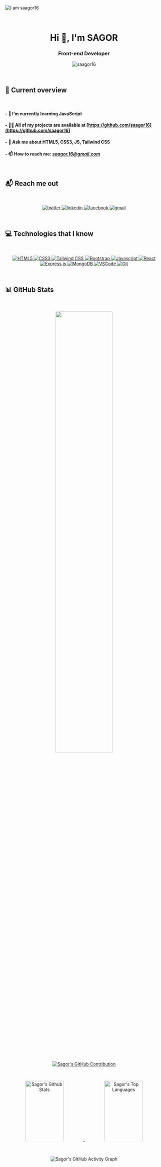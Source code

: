 ![I am saagor16](https://media.licdn.com/dms/image/D5616AQHfvCyZzF9h6A/profile-displaybackgroundimage-shrink_350_1400/0/1719755362557?e=1725494400&v=beta&t=Caltu6Uqne6gHN31--dFYwUKirYRaXohMZCpH69lSIk)

<br />

<h1 align="center">Hi 👋, I'm SAGOR</h1>

<h3 align="center">Front-end Developer</h3>

<p align="center">
  <img src="https://komarev.com/ghpvc/?username=saagor16&label=Profile%20views&color=brightgreen&style=flat-square" alt="saagor16" />
</p>

<br />

## 👀 Current overview

<br />

#### - 🌱 I’m currently learning **JavaScript**
#### - 👨‍💻 All of my projects are available at [https://github.com/saagor16](https://github.com/saagor16)
#### - 💬 Ask me about **HTML5, CSS3, JS, Tailwind CSS**
#### - 📫 How to reach me: *saagor.16@gmail.com*

<br />

## 📬 Reach me out

<br />

<p align="center">
  <a href="https://x.com/16Saagor" target="_blank">
    <img src="https://img.shields.io/badge/twitter-%2300acee.svg?&style=for-the-badge&logo=twitter&logoColor=white" alt="twitter" />
  </a>
  <a href="https://www.linkedin.com/in/saagor/" target="_blank">
    <img src="https://img.shields.io/badge/linkedin-%231E77B5.svg?&style=for-the-badge&logo=linkedin&logoColor=white" alt="linkedin" />
  </a>
  <a href="https://www.facebook.com/profile.php?id=61551216816741" target="_blank">
    <img src="https://img.shields.io/badge/facebook-%232E87FB.svg?&style=for-the-badge&logo=facebook&logoColor=white" alt="facebook" />
  </a>  
  <a href="mailto:saagor.16@gmail.com" target="_blank">
    <img src="https://img.shields.io/badge/Gmail-c14438?style=for-the-badge&logo=Gmail&logoColor=white" alt="gmail" />
  </a>  
</p>

<br />

## 💻 Technologies that I know

<br />

<p align="center">
  <a href="https://developer.mozilla.org/en-US/docs/Web/HTML" target="_blank">
    <img src="https://img.shields.io/badge/HTML5-E34F26?style=for-the-badge&logo=html5&logoColor=white" alt="HTML5" />
  </a>
  <a href="https://developer.mozilla.org/en-US/docs/Web/CSS" target="_blank">
    <img src="https://img.shields.io/badge/CSS3-1572B6?style=for-the-badge&logo=css3&logoColor=white" alt="CSS3" />
  </a>
  <a href="https://tailwindcss.com/" target="_blank">
    <img src="https://img.shields.io/badge/Tailwind_CSS-38B2AC?style=for-the-badge&logo=tailwind-css&logoColor=white" alt="Tailwind CSS" />
  </a>
  <a href="https://getbootstrap.com/" target="_blank">
    <img src="https://img.shields.io/badge/Bootstrap-563D7C?style=for-the-badge&logo=bootstrap&logoColor=white" alt="Bootstrap" />
  </a>
  <a href="https://developer.mozilla.org/en-US/docs/Web/JavaScript" target="_blank">
    <img src="https://img.shields.io/badge/Javascript-F7DF1E?style=for-the-badge&logo=javascript&logoColor=black" alt="Javascript" />
  </a>
  <a href="https://reactjs.org/" target="_blank">
    <img src="https://img.shields.io/badge/React-61DAFB?style=for-the-badge&logo=react&logoColor=black" alt="React" />
  </a>
  <a href="https://expressjs.com/" target="_blank">
    <img src="https://img.shields.io/badge/Express.js-000000?style=for-the-badge&logo=express&logoColor=white" alt="Express.js" />
  </a>
  <a href="https://www.mongodb.com/" target="_blank">
    <img src="https://img.shields.io/badge/MongoDB-47A248?style=for-the-badge&logo=mongodb&logoColor=white" alt="MongoDB" />
  </a>
  <a href="https://code.visualstudio.com/" target="_blank">
    <img src="https://img.shields.io/badge/Visual_Studio_Code-007ACC?style=for-the-badge&logo=visual-studio-code&logoColor=white" alt="VSCode" />
  </a>
  <a href="https://git-scm.com/" target="_blank">
    <img src="https://img.shields.io/badge/Git-F05032?style=for-the-badge&logo=git&logoColor=white" alt="Git" />
  </a>
</p>

<br />

## 📊 GitHub Stats

<br />
<p align="center">
  <img width="60%" src="https://github-readme-streak-stats.herokuapp.com?user=saagor16&theme=react&hide_border=true&background=0D1117&stroke=0D1117&fire=FF1CF7&sideLabels=00F0FF&currStreakNum=FF1CF7&ring=FF1CF7&currStreakLabel=FF1CF7&sideNums=00F0FF" />
</p>

<br />

<p align="center">
  <a href="https://github.com/saagor16">
    <img src="https://github-profile-summary-cards.vercel.app/api/cards/profile-details?username=saagor16&theme=radical" alt="Sagor's GitHub Contribution"/>
  </a>
</p>



<br />

<p align="center">
  <a href="https://github.com/saagor16">
    <img alt="Sagor's Github Stats" src="https://denvercoder1-github-readme-stats.vercel.app/api?username=saagor16&show_icons=true&count_private=true&theme=react&border_color=7F3FBF&bg_color=0D1117&title_color=F85D7F&icon_color=F8D866" height="192px" width="49.5%"/>
  </a>
  <a href="https://github.com/saagor16">
    <img alt="Sagor's Top Languages" src="https://denvercoder1-github-readme-stats.vercel.app/api/top-langs/?username=saagor16&langs_count=8&layout=compact&theme=react&border_color=7F3FBF&bg_color=0D1117&title_color=F85D7F&icon_color=F8D866" height="192px" width="49.5%"/>
  </a>
</p>

<br />

<p align="center">
  <img src="https://github-readme-activity-graph.vercel.app/graph?username=saagor16&custom_title=Sagor's%20GitHub%20Activity%20Graph&bg_color=0D1117&color=7F3FBF&line=7F3FBF&point=7F3FBF&area_color=FFFFFF&title_color=FFFFFF&area=true" alt="Sagor's GitHub Activity Graph"/>
</p>
